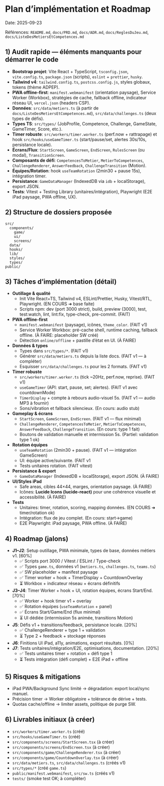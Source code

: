 # Plan d’implémentation et Roadmap

Date: 2025-09-23

Références: `README.md`, `docs/PRD.md`, `docs/ADR.md`, `docs/ReglesDuJeu.md`, `docs/ListeDesMetiersEtCompetences.md`

## 1) Audit rapide — éléments manquants pour démarrer le code

- **Bootstrap projet**: Vite React + TypeScript, `tsconfig.json`, `vite.config.ts`, `package.json` (scripts), `eslint` + `prettier`, `husky`.
- **Tailwind v4**: `tailwind.config.ts`, `postcss.config.js`, styles globaux, tokens (thème ADPEP).
- **PWA offline-first**: `manifest.webmanifest` (orientation paysage), Service Worker (Workbox), stratégies de cache, fallback offline, indicateur réseau UI, `vercel.json` (headers CSP).
- **Données**: `src/data/metiers.ts` (à partir de `docs/ListeDesMetiersEtCompetences.md`), `src/data/challenges.ts` (deux types de défis).
- **Types TS**: `src/types/` (JobProfile, Competence, Challenge, GameState, GameTimer, Score, etc.).
- **Timer robuste**: `src/workers/timer.worker.ts` (perf.now + rattrapage) et hook `src/hooks/useGameTimer.ts` (start/pause/set, alertes 30s/10s, persistance locale).
- **Écrans/Flux**: `StartScreen`, `GameScreen`, `EndScreen`, `RulesScreen` (ou modal), `TransitionScreen`.
- **Composants de défi**: `CompetencesToMetier`, `MetierToCompetences`, `ChallengeRenderer`, `AnswerFeedback`, `ChallengeTransition` (Motion).
- **Équipes/Rotation**: hook `useTeamRotation` (2min30 + pause 15s), intégration timer.
- **Persistance**: `GameDataManager` (IndexedDB via `idb` + localStorage), export JSON.
- **Tests**: Vitest + Testing Library (unitaires/intégration), Playwright (E2E iPad paysage, PWA offline, UX).

## 2) Structure de dossiers proposée

```
src/
  components/
    game/
    ui/
    screens/
  data/
  hooks/
  lib/
  styles/
  types/
public/
```

## 3) Tâches d’implémentation (détail)

- **Outillage & qualité**
  - Init Vite React+TS, Tailwind v4, ESLint/Prettier, Husky, Vitest/RTL, Playwright. (EN COURS ➜ base faite)
  - Scripts npm: dev (port 3000 strict), build, preview (3000), test, test:watch, lint, lint:fix, type-check, pre-commit. (FAIT)
- **PWA offline-first**
  - `manifest.webmanifest` (paysage), icônes, `theme_color`. (FAIT v1)
  - Service Worker Workbox: pré-cache shell, runtime caching, fallback offline. (À FAIRE: placeholder SW créé)
  - Détection `online/offline` + pastille d’état en UI. (À FAIRE)
- **Données & types**
  - Types dans `src/types/*`. (FAIT v1)
  - Générer `src/data/metiers.ts` depuis la liste docs. (FAIT v1 — à compléter)
  - Esquisser `src/data/challenges.ts` pour les 2 formats. (FAIT v1)
- **Timer robuste**
  - `src/workers/timer.worker.ts` (tick ~20Hz, perf.now, reprise). (FAIT v1)
  - `useGameTimer` (API: start, pause, set; alertes). (FAIT v1 avec countdownMode)
  - `TimerDisplay` + compte à rebours audio-visuel 5s. (FAIT v1 — audio MP3 à fournir)
  - Sons/vibration et fallback silencieux. (En cours: audio stub)
- **Gameplay & écrans**
  - `StartScreen`, `GameScreen`, `EndScreen`. (FAIT v1 — flux minimal)
  - `ChallengeRenderer`, `CompetencesToMetier`, `MetierToCompetences`, `AnswerFeedback`, `ChallengeTransition`. (En cours: type 1 fait)
  - Boutons de validation manuelle et intermission 5s. (Partiel: validation type 1 ok)
- **Rotation équipes**
  - `useTeamRotation` (2min30 + pause). (FAIT v1 — intégration GameScreen)
  - UI: équipe active/suivante. (FAIT v1
  - Tests unitaires rotation. (FAIT vitest)
- **Persistance & export**
  - `GameDataManager` (IndexedDB + localStorage), export JSON. (À FAIRE)
- **UI/Styles iPad**
  - Safe areas, cibles 44×44, marges, orientation paysage. (À FAIRE)
  - Icônes: **Lucide Icons (lucide-react)** pour une cohérence visuelle et accessibilité. (À FAIRE)
- **Tests**
  - Unitaires: timer, rotation, scoring, mapping données. (EN COURS ➜ timer/rotation ok)
  - Intégration: flux de jeu complet. (En cours: start→game)
  - E2E Playwright: iPad paysage, PWA offline. (À FAIRE)

## 4) Roadmap (jalons)

- **J1–J2**: Setup outillage, PWA minimale, types de base, données métiers v1. [60%]
  - ✅ Scripts port 3000 / Vitest / ESLint / Type-check
  - ✅ Types `game.ts`, données v1 (`metiers.ts`, `challenges.ts`, `teams.ts`)
  - ✅ SW placeholder + manifest paysage
  - ✅ Timer worker + hook + TimerDisplay + CountdownOverlay
  - ⏳ Workbox + indicateur réseau + écrans définitifs
- **J3–J4**: Timer Worker + hook + UI, rotation équipes, écrans Start/End. [70%]
  - ✅ Worker + hook timer v1 + overlay
  - ✅ Rotation équipes (`useTeamRotation` + panel)
  - ✅ Écrans Start/Game/End (flux minimal)
  - ⏳ UI dédiée (intermission 5s animée, transitions Motion)
- **J5**: Défis v1 + transitions/feedback, persistance locale. [20%]
  - ✅ ChallengeRenderer + type 1 + validation
  - ⏳ Type 2 + feedback + stockage réponses
- **J6**: Finitions UI iPad, a11y, animations, export résultats. [0%]
- **J7**: Tests unitaires/intégration/E2E, optimisations, documentation. [20%]
  - ✅ Tests unitaires timer + rotation + défi type 1
  - ⏳ Tests intégration (défi complet) + E2E iPad + offline

## 5) Risques & mitigations

- iPad PWA/Background Sync limité → dégradation: export local/sync manuel.
- Précision timer → Worker obligatoire + tolérance de dérive + tests.
- Quotas cache/offline → limiter assets, politique de purge SW.

## 6) Livrables initiaux (à créer)

- `src/workers/timer.worker.ts` (créé)
- `src/hooks/useGameTimer.ts` (créé)
- `src/components/screens/StartScreen.tsx` (à créer)
- `src/components/screens/EndScreen.tsx` (à créer)
- `src/components/game/ChallengeRenderer.tsx` (à créer)
- `src/components/game/CountdownOverlay.tsx` (à créer)
- `src/data/metiers.ts`, `src/data/challenges.ts` (créés v1)
- `src/types/*` (créé `game.ts`)
- `public/manifest.webmanifest`, `src/sw.ts` (créés v1)
- `tests/` (smoke test OK; à compléter)
